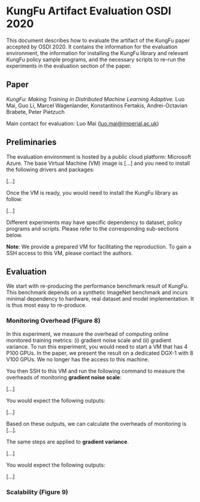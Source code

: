 # KungFu Artifact Evaluation OSDI 2020

This document describes how to evaluate the artifact
of the KungFu paper accepted by OSDI 2020. It
contains the information for the evaluation environment, the information for installing the KungFu library and relevant KungFu policy sample programs,
and the necessary scripts to re-run the experiments in the evaluation section of the paper.

## Paper

*KungFu: Making Training in Distributed Machine Learning Adaptive.*
Luo Mai, Guo Li, Marcel Wagenlander, Konstantinos Fertakis, Andrei-Octavian Brabete, Peter Pietzuch

Main contact for evaluation: Luo Mai (luo.mai@imperial.ac.uk)

## Preliminaries

The evaluation environment is hosted by a public cloud platform: Microsoft Azure. The base Virtual Machine (VM) image is [...] and you need to install
the following drivers and packages:

[...]

Once the VM is ready, you would need to install the KungFu library as follow:

[...]

Different experiments may have specific dependency to dataset, policy programs and scripts. Please refer to the corresponding
sub-sections below.

**Note**: We provide a prepared VM for facilitating the reproduction.
To gain a SSH access to this VM, please contact the authors.

## Evaluation

We start with re-producing the performance benchmark result of KungFu. This benchmark depends on a synthetic ImageNet benchmark and incurs minimal dependency to hardware, real dataset and model implementation. It is thus most easy to re-produce.

### Monitoring Overhead (Figure 8)

In this experiment, we measure the overhead of computing online
monitored training metrics: (i) gradient noise scale and (ii) gradient variance. To run this experiment, you would need to
start a VM that has 4 P100 GPUs. In the paper, we present
the result on a dedicated DGX-1 with 8 V100 GPUs. We no longer
has the access to this machine.

You then SSH to this VM and run the following command
to measure the overheads of monitoring **gradient noise scale**:

[...]

You would expect the following outputs:

[...]

Based on these outputs, we can calculate the overheads
of monitoring is [...].

The same steps are applied to **gradient variance**.

[...]

You would expect the following outputs:

[...]

### Scalability (Figure 9)
